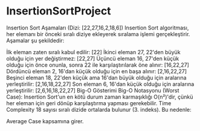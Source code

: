 # InsertionSortProject

Insertion Sort Aşamaları (Dizi: [22,27,16,2,18,6])
Insertion Sort algoritması, her elemanı bir önceki sıralı diziye ekleyerek sıralama işlemi gerçekleştirir. Aşamalar şu şekildedir:

İlk eleman zaten sıralı kabul edilir: [22]
İkinci eleman 27, 22'den büyük olduğu için yer değiştirmez: [22,27]
Üçüncü eleman 16, 27'den küçük olduğu için önce onunla, sonra 22 ile karşılaştırılarak öne alınır: [16,22,27]
Dördüncü eleman 2, 16'dan küçük olduğu için en başa alınır: [2,16,22,27]
Beşinci eleman 18, 22'den küçük ama 16'dan büyük olduğu için aralarına yerleştirilir: [2,16,18,22,27]
Son eleman 6, 16'dan küçük olduğu için aralarına yerleştirilir: [2,6,16,18,22,27]
Big-O Gösterimi
Big-O Notasyonu (Worst Case): Insertion Sort'un en kötü durum zaman karmaşıklığı O(n²)'dir, çünkü her eleman için geri dönüp karşılaştırma yapması gerekebilir.
Time Complexity
18 sayısı sıralı dizide ortalarda bulunur (3. indeks). Bu nedenle:

Average Case kapsamına girer.
